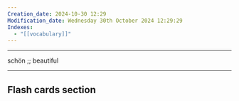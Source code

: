 ```yaml
---
Creation_date: 2024-10-30 12:29
Modification_date: Wednesday 30th October 2024 12:29:29
Indexes:
  - "[[vocabulary]]"
---
```


----

schön ;; beautiful


















---
## Flash cards section
